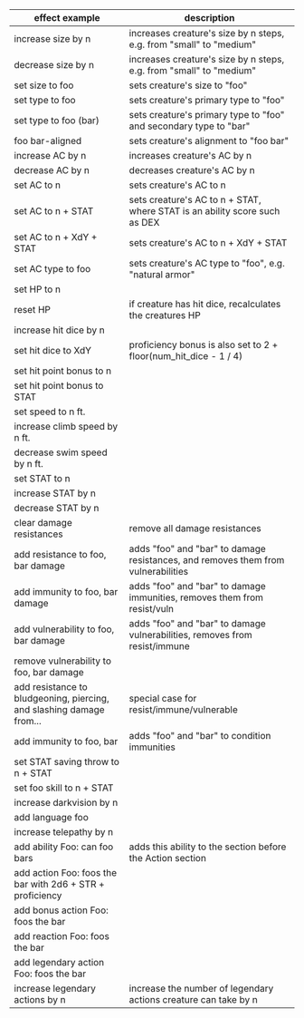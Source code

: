 |effect example|description|
|-|-|
|increase size by n|increases creature's size by n steps, e.g. from "small" to "medium"|
|decrease size by n|increases creature's size by n steps, e.g. from "small" to "medium"|
|set size to foo|sets creature's size to "foo"|
|set type to foo|sets creature's primary type to "foo"|
|set type to foo (bar)|sets creature's primary type to "foo" and secondary type to "bar"|
|foo bar-aligned|sets creature's alignment to "foo bar"|
|increase AC by n|increases creature's AC by n|
|decrease AC by n|decreases creature's AC by n|
|set AC to n|sets creature's AC to n|
|set AC to n + STAT|sets creature's AC to n + STAT, where STAT is an ability score such as DEX|
|set AC to n + XdY + STAT|sets creature's AC to n + XdY + STAT|
|set AC type to foo|sets creature's AC type to "foo", e.g. "natural armor"|
|set HP to n||
|reset HP|if creature has hit dice, recalculates the creatures HP|
|increase hit dice by n||
|set hit dice to XdY|proficiency bonus is also set to 2 + floor(num_hit_dice - 1 / 4)|
|set hit point bonus to n||
|set hit point bonus to STAT||
|set speed to n ft.||
|increase climb speed by n ft.||
|decrease swim speed by n ft.||
|set STAT to n||
|increase STAT by n||
|decrease STAT by n||
|clear damage resistances|remove all damage resistances|
|add resistance to foo, bar damage|adds "foo" and "bar" to damage resistances, and removes them from vulnerabilities|
|add immunity to foo, bar damage|adds "foo" and "bar" to damage immunities, removes them from resist/vuln|
|add vulnerability to foo, bar damage|adds "foo" and "bar" to damage vulnerabilities, removes from resist/immune|
|remove vulnerability to foo, bar damage||
|add resistance to bludgeoning, piercing, and slashing damage from...|special case for resist/immune/vulnerable|
|add immunity to foo, bar|adds "foo" and "bar" to condition immunities|
|set STAT saving throw to n + STAT||
|set foo skill to n + STAT||
|increase darkvision by n||
|add language foo||
|increase telepathy by n||
|add ability Foo: can foo bars|adds this ability to the section before the Action section|
|add action Foo: foos the bar with 2d6 + STR + proficiency||
|add bonus action Foo: foos the bar||
|add reaction Foo: foos the bar||
|add legendary action Foo: foos the bar||
|increase legendary actions by n|increase the number of legendary actions creature can take by n|
